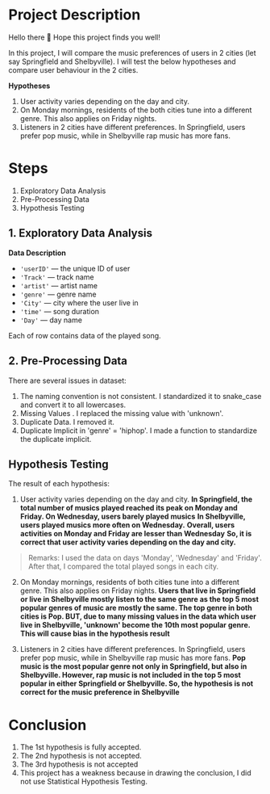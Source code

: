 # Project Description

Hello there :wave:
Hope this project finds you well!

In this project, I will compare the music preferences of users in 2 cities (let say Springfield and Shelbyville). I will test the below hypotheses and compare user behaviour in the 2 cities.

**Hypotheses**
1. User activity varies depending on the day and city.
2. On Monday mornings, residents of the both cities tune into a different genre. This also applies on Friday nights.
3. Listeners in 2 cities have different preferences. In Springfield, users prefer pop music, while in Shelbyville rap music has more fans.


# Steps

1. Exploratory Data Analysis
2. Pre-Processing Data
3. Hypothesis Testing

## 1. Exploratory Data Analysis

**Data Description** 

- `'userID'` — the unique ID of user
- `'Track'` — track name
- `'artist'` — artist name
- `'genre'` — genre name
- `'City'` — city where the user live in
- `'time'` — song duration
- `'Day'` — day name

Each of row contains data of the played song. 

## 2. Pre-Processing Data

There are several issues in dataset:
1. The naming convention is not consistent. I standardized it to snake_case and convert it to all lowercases.
2. Missing Values . I replaced the missing value with 'unknown'.
3. Duplicate Data. I removed it.
4. Duplicate Implicit in 'genre' = 'hiphop'. I made a function to standardize the duplicate implicit.

## Hypothesis Testing

The result of each hypothesis:
1. User activity varies depending on the day and city. 
**In Springfield, the total number of musics played reached its peak on Monday and Friday. On Wednesday, users barely played musics**
**In Shelbyville, users played musics more often on Wednesday.**
**Overall, users activities on Monday and Friday are lesser than Wednesday**
**So, it is correct that user activity varies depending on the day and city.**
> Remarks: I used the data on days 'Monday', 'Wednesday' and 'Friday'. After that, I compared the total played songs in each city.
2. On Monday mornings, residents of both cities tune into a different genre. This also applies on Friday nights.
**Users that live in Springfield or live in Shelbyville mostly listen to the same genre as the top 5 most popular genres of music are mostly the same. The top genre in both cities is Pop.
BUT, due to many missing values in the data which user live in Shelbyville, 'unknown' become the 10th most popular genre.**
**This will cause bias in the hypothesis result**

3. Listeners in 2 cities have different preferences. In Springfield, users prefer pop music, while in Shelbyville rap music has more fans.
**Pop music is the most popular genre not only in Springfield, but also in Shelbyville. However, rap music is not included in the top 5 most popular in either Springfield or Shelbyville. So, the hypothesis is not correct for the music preference in Shelbyville**


# Conclusion

1. The 1st hypothesis is fully accepted.
2. The 2nd hypothesis is not accepted. 
3. The 3rd hypothesis is not accepted
4. This project has a weakness because in drawing the conclusion, I did not use Statistical Hypothesis Testing. 
